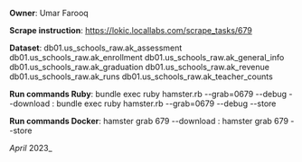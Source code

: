 **Owner**: Umar Farooq

**Scrape instruction**: https://lokic.locallabs.com/scrape_tasks/679

**Dataset**: db01.us_schools_raw.ak_assessment
             db01.us_schools_raw.ak_enrollment
             db01.us_schools_raw.ak_general_info
             db01.us_schools_raw.ak_graduation
             db01.us_schools_raw.ak_revenue
             db01.us_schools_raw.ak_runs
             db01.us_schools_raw.ak_teacher_counts

**Run commands Ruby**: bundle exec ruby hamster.rb --grab=0679 --debug --download
                     : bundle exec ruby hamster.rb --grab=0679 --debug --store

**Run commands Docker**: hamster grab 679 --download
                       : hamster grab 679 --store

_April_ 2023_
